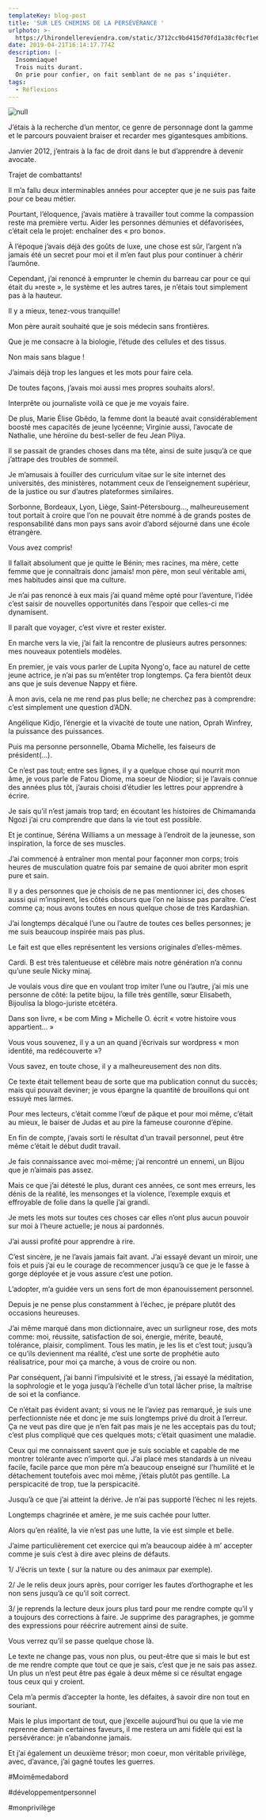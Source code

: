 ```yaml
---
templateKey: blog-post
title: 'SUR LES CHEMINS DE LA PERSÉVÉRANCE '
urlphoto: >-
  https://lhirondellereviendra.com/static/3712cc9bd415d70fd1a38cf0cf1e6326/c35de/da3af72e-ccce-4324-8273-6749c0720514.jpg
date: 2019-04-21T16:14:17.774Z
description: |-
  Insomniaque!
  Trois nuits durant.
  On prie pour confier, on fait semblant de ne pas s’inquiéter. 
tags:
  - Réflexions
---
```

![null](/img/da3af72e-ccce-4324-8273-6749c0720514.jpeg)

J’étais à la recherche d’un mentor, ce genre de personnage dont la gamme et le parcours pouvaient braiser et recarder mes gigantesques ambitions.

Janvier 2012, j’entrais à la fac de droit dans le but d’apprendre à devenir avocate. 

Trajet de combattants! 

Il m’a fallu deux interminables années pour accepter que je ne suis pas faite pour ce beau métier. 

Pourtant, l’éloquence, j’avais matière à travailler tout comme la compassion reste ma première vertu. Aider les personnes démunies et défavorisées, c’était cela le projet: enchaîner des « pro bono».

À l’époque j’avais déjà des goûts de luxe, une chose est sûr, l’argent n’a jamais été un secret pour moi et il m’en faut plus pour continuer à chérir l’aumône.

Cependant, j’ai renoncé à emprunter le chemin du barreau car pour ce qui était du »reste », le système et les autres tares, je n’étais tout simplement pas à la hauteur.

Il y a mieux, tenez-vous tranquille!

Mon père aurait souhaité que je sois médecin sans frontières.

Que je me consacre à la biologie, l’étude des cellules et des tissus. 

Non mais sans blague !

J’aimais déjà trop les langues et les mots pour faire cela.

De toutes façons, j’avais moi aussi mes propres souhaits alors!.

Interprête ou journaliste voilà ce que je me voyais faire.

De plus,  Marie Élise Gbêdo, la femme dont la beauté avait considérablement boosté mes capacités de jeune lycéenne; Virginie aussi, l’avocate de Nathalie, une héroïne du best-seller de feu Jean Pliya.

Il se passait de grandes choses dans ma tête, ainsi de suite jusqu’à ce que j’attrape des troubles de sommeil. 

Je m’amusais à fouiller des curriculum vitae sur le site internet des universités, des ministères, notamment ceux de l’enseignement supérieur, de la justice ou sur d’autres plateformes similaires.

Sorbonne, Bordeaux, Lyon, Liège, Saint-Pétersbourg..., malheureusement tout portait à croire que l’on ne pouvait être nommé à de grands postes de responsabilité dans mon pays sans avoir d’abord séjourné dans une école étrangère.

Vous avez compris!

Il fallait absolument que je quitte le Bénin; mes racines, ma mère, cette femme que je connaîtrais donc jamais! mon père, mon seul véritable ami, mes habitudes ainsi que ma culture.

Je n’ai pas renoncé à eux mais j’ai quand même opté pour l’aventure, l’idée c’est saisir de nouvelles opportunités dans l’espoir que celles-ci me dynamisent.

Il paraît que voyager, c’est vivre et rester exister.

En marche vers la vie, j’ai fait la rencontre de plusieurs autres personnes: mes nouveaux potentiels modèles.

En premier, je vais vous parler de Lupita Nyong'o, face au naturel de cette jeune actrice, je n’ai pas su m’entêter trop longtemps. Ça fera bientôt deux ans que je suis devenue Nappy et fière. 

À mon avis, cela ne me rend pas plus belle; ne cherchez pas à comprendre: c’est simplement une question d’ADN. 

Angélique Kidjo, l’énergie et la vivacité de toute une nation, Oprah Winfrey, la puissance des puissances.

Puis ma personne personnelle, Obama Michelle, les faiseurs de président(...).

Ce n’est pas tout; entre ses lignes, il y a quelque chose qui nourrit mon âme, je vous parle de Fatou Diome, ma soeur de Niodior; si je l’avais connue des années plus tôt, j’aurais choisi d’étudier les lettres pour apprendre à écrire.

Je sais qu’il n’est jamais trop tard; en écoutant les histoires de Chimamanda Ngozi j’ai cru comprendre que dans la vie tout est possible. 

Et je continue, Séréna Williams a un message à  l’endroit de la jeunesse, son inspiration, la force de ses muscles. 

J’ai commencé à entraîner mon mental pour façonner mon corps; trois heures de musculation quatre fois par semaine de quoi abriter mon esprit pure et sain.

Il y a des personnes que je choisis de ne pas mentionner ici, des choses aussi qui m’inspirent, les côtés obscurs que l’on ne laisse pas paraître. C’est comme ça; nous avons toutes en nous quelque chose de très Kardashian. 

J’ai longtemps décalqué l’une ou l’autre de toutes ces belles personnes; je me suis beaucoup inspirée mais pas plus.

Le fait est que elles représentent les versions originales d’elles-mêmes.

Cardi. B est très talentueuse et célèbre mais notre génération n’a connu qu’une seule Nicky minaj. 

Je voulais vous dire que en voulant trop imiter l’une ou l’autre, j’ai mis une personne de côté: la petite bijou, la fille très gentille, sœur Elisabeth, Bijoulisa la blogo-juriste etcétéra.

Dans son livre, « be com Ming » Michelle O. écrit « votre histoire vous appartient... »

Vous vous souvenez, il y a un an quand j’écrivais sur wordpress « mon identité, ma redécouverte »?

Vous savez, en toute chose, il y a malheureusement des non dits. 

Ce texte était tellement beau de sorte que ma publication connut du succès; mais qui pouvait deviner; je vous épargne la quantité de brouillons qui ont essuyé mes larmes.

Pour mes lecteurs, c’était comme l’œuf de pâque et pour moi même, c’était au mieux, le baiser de Judas et au pire la fameuse couronne d’épine. 

En fin de compte, j’avais sorti le résultat d’un travail personnel, peut être même c’était le début dudit travail.

Je fais connaissance avec moi-même; j’ai rencontré un ennemi, un Bijou que je n’aimais pas assez. 

Mais ce que j’ai détesté le plus, durant ces années, ce sont mes erreurs, les dénis de la réalité, les mensonges et la violence, l’exemple exquis et effroyable de folie dans la quelle j’ai grandi. 

Je mets les mots sur toutes ces choses car elles n’ont plus aucun pouvoir sur moi à l’heure actuelle; je nous ai pardonnés.

J’ai aussi profité pour apprendre à rire.

C’est sincère, je ne l’avais jamais fait avant. J’ai essayé devant un miroir, une fois et puis j’ai eu le courage de recommencer jusqu’à ce que je le fasse à gorge déployée et je vous assure c’est une potion.

L’adopter, m’a guidée vers un sens fort de mon épanouissement personnel.

Depuis je ne pense plus constamment à l’échec, je prépare plutôt des occasions heureuses.

J’ai même marqué dans mon dictionnaire, avec un surligneur rose, des mots comme: moi, réussite, satisfaction de soi, énergie, mérite, beauté, tolérance, plaisir, compliment. Tous les matin, je les lis et c’est tout; jusqu’à ce qu’ils deviennent ma réalité, c’est une sorte de prophétie auto réalisatrice, pour moi ça marche, à vous de croire ou non.

Par conséquent, j’ai banni l’impulsivité et le stress, j’ai essayé la méditation, la sophrologie et le yoga jusqu’à l’échelle d’un total lâcher prise, la maîtrise de soi et la confiance.

Ce n’était pas évident avant; si vous ne le l’aviez pas remarqué, je suis une perfectionniste née et donc je me suis longtemps privé du droit à l’erreur. Ça ne veut pas dire que je n’en fait pas mais je ne les acceptais pas du tout; c’est plus compliqué que ces quelques mots; c’était quasiment une maladie.

Ceux qui me connaissent savent que je suis sociable et capable de me montrer tolérante avec n’importe qui. J’ai placé mes standards à un niveau facile, facile parce que mon père m’a beaucoup enseigné sur l’humilité et le détachement toutefois avec moi même, j’étais plutôt pas gentille. La perspicacité de trop, tue la perspicacité. 

Jusqu’à ce que j’ai atteint la dérive. Je n’ai pas supporté l’échec ni les rejets.

Longtemps chagrinée et amère, je me suis cachée pour lutter.

 Alors qu’en réalité, la vie n’est pas une lutte, la vie est simple et belle.

J’aime particulièrement cet exercice qui m’a beaucoup aidée à m’ accepter comme je suis c’est à dire avec pleins de défauts.

1/ J’écris un texte ( sur la nature ou des animaux par exemple).

2/ Je le relis deux jours après, pour corriger les fautes d’orthographe et les non sens jusqu’à ce qu’il soit correct.

3/ je reprends la lecture deux jours plus tard pour me rendre compte qu’il y a toujours des corrections à faire. Je supprime des paragraphes, je gomme des expressions pour réécrire autrement ainsi de suite.

Vous verrez qu’il se passe quelque chose là.

Le texte ne change pas, vous non plus, ou peut-être que si mais le but est de me rendre compte que tout ce que je sais, c’est que je ne sais pas assez. Un plus un n’est peut être pas égale à deux même si ce résultat engage tous ceux qui y croient.

Cela m’a permis d’accepter la honte, les défaites, à savoir dire non tout en souriant.

Mais le plus important de tout, que j’excelle aujourd’hui ou que la vie me reprenne demain certaines faveurs, il me restera un ami fidèle qui est la persévérance: je n’abandonne jamais.

Et j’ai également un deuxième trésor; mon coeur, mon véritable privilège, avec, d’avance, j’ai gagné toutes les guerres.

\#Moimêmedabord

\#développementpersonnel

\#monprivilège
